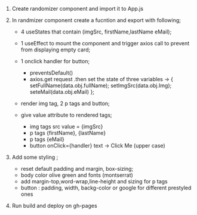 1) Create randomizer component and import it to App.js

2) In randmizer component create a fucntion and export with following;

    - 4 useStates that contain (imgSrc, firstName,lastName eMail);
    - 1 useEffect to mount the component and trigger axios call to prevent from displaying empty card;
    - 1 onclick handler for button;
        - preventsDefault() 
        - axios.get request 
            .then set the state of three variables  ->  {    setFullName(data.obj.fullName); 
                                                             setImgSrc(data.obj.Img); 
                                                             seteMail(data.obj.eMail) };

    - render img tag, 2 p tags and button;
    - give value attribute to rendered tags; 
        - img tags src value = {imgSrc}
        - p tags  {firstName}, {lastName}
        - p tags  {eMail}
        - button onClick={handler} text -> Click Me (upper case)

3) Add some styling ;
    - reset default padding and margin, box-sizing;
    - body color olive green and fonts (montserrat)
    - add margin-top,word-wrap,line-height and sizing for p tags 
    - button : padding, width, backg-color or google for different prestyled ones
    
4) Run build and deploy on gh-pages                